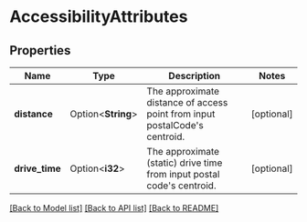 # AccessibilityAttributes

## Properties

Name | Type | Description | Notes
------------ | ------------- | ------------- | -------------
**distance** | Option<**String**> | The approximate distance of access point from input postalCode's centroid. | [optional]
**drive_time** | Option<**i32**> | The approximate (static) drive time from input postal code's centroid. | [optional]

[[Back to Model list]](../README.md#documentation-for-models) [[Back to API list]](../README.md#documentation-for-api-endpoints) [[Back to README]](../README.md)


